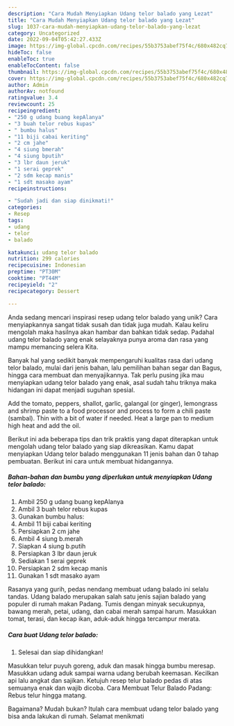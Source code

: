 ```yaml
---
description: "Cara Mudah Menyiapkan Udang telor balado yang Lezat"
title: "Cara Mudah Menyiapkan Udang telor balado yang Lezat"
slug: 1037-cara-mudah-menyiapkan-udang-telor-balado-yang-lezat
category: Uncategorized
date: 2022-09-04T05:42:27.433Z
image: https://img-global.cpcdn.com/recipes/55b3753abef75f4c/680x482cq70/udang-telor-balado-foto-resep-utama.jpg
hideToc: false
enableToc: true
enableTocContent: false
thumbnail: https://img-global.cpcdn.com/recipes/55b3753abef75f4c/680x482cq70/udang-telor-balado-foto-resep-utama.jpg
cover: https://img-global.cpcdn.com/recipes/55b3753abef75f4c/680x482cq70/udang-telor-balado-foto-resep-utama.jpg
author: Admin
authorAv: notfound
ratingvalue: 3.4
reviewcount: 25
recipeingredient:
- "250 g udang buang kepAlanya"
- "3 buah telor rebus kupas"
- " bumbu halus"
- "11 biji cabai keriting"
- "2 cm jahe"
- "4 siung bmerah"
- "4 siung bputih"
- "3 lbr daun jeruk"
- "1 serai geprek"
- "2 sdm kecap manis"
- "1 sdt masako ayam"
recipeinstructions:

- "Sudah jadi dan siap dinikmati!"
categories:
- Resep
tags:
- udang
- telor
- balado

katakunci: udang telor balado 
nutrition: 299 calories
recipecuisine: Indonesian
preptime: "PT30M"
cooktime: "PT44M"
recipeyield: "2"
recipecategory: Dessert

---
```





Anda sedang mencari inspirasi resep udang telor balado yang unik? Cara menyiapkannya sangat tidak susah dan tidak juga mudah. Kalau keliru mengolah maka hasilnya akan hambar dan bahkan tidak sedap. Padahal udang telor balado yang enak selayaknya punya aroma dan rasa yang mampu memancing selera Kita.





Banyak hal yang sedikit banyak mempengaruhi kualitas rasa dari udang telor balado, mulai dari jenis bahan, lalu pemilihan bahan segar dan Bagus, hingga cara membuat dan menyajikannya. Tak perlu pusing jika mau menyiapkan udang telor balado yang enak,      asal sudah tahu triknya maka hidangan ini dapat menjadi suguhan spesial.














Add the tomato, peppers, shallot, garlic, galangal (or ginger), lemongrass and shrimp paste to a food processor and process to form a chili paste (sambal). Thin with a bit of water if needed. Heat a large pan to medium high heat and add the oil.






Berikut ini ada beberapa tips dan trik praktis yang dapat diterapkan untuk mengolah udang telor balado yang siap dikreasikan. Kamu dapat menyiapkan Udang telor balado menggunakan 11 jenis bahan dan 0 tahap pembuatan. Berikut ini cara untuk membuat hidangannya.

<!--inarticleads1-->

##### Bahan-bahan dan bumbu yang diperlukan untuk menyiapkan Udang telor balado:

1. Ambil 250 g udang buang kepAlanya
1. Ambil 3 buah telor rebus kupas
1. Gunakan  bumbu halus:
1. Ambil 11 biji cabai keriting
1. Persiapkan 2 cm jahe
1. Ambil 4 siung b.merah
1. Siapkan 4 siung b.putih
1. Persiapkan 3 lbr daun jeruk
1. Sediakan 1 serai geprek
1. Persiapkan 2 sdm kecap manis
1. Gunakan 1 sdt masako ayam


Rasanya yang gurih, pedas nendang membuat udang balado ini selalu tandas. Udang balado merupakan salah satu jenis sajian balado yang populer di rumah makan Padang. Tumis dengan minyak secukupnya, bawang merah, petai, udang, dan cabai merah sampai harum. Masukkan tomat, terasi, dan kecap ikan, aduk-aduk hingga tercampur merata. 

<!--inarticleads2-->

##### Cara buat Udang telor balado:


1. Selesai dan siap dihidangkan!

Masukkan telur puyuh goreng, aduk dan masak hingga bumbu meresap. Masukkan udang aduk sampai warna udang berubah keemasan. Kecilkan api lalu angkat dan sajikan. Ketujuh resep telur balado pedas di atas semuanya enak dan wajib dicoba. Cara Membuat Telur Balado Padang: Rebus telur hingga matang. 

Bagaimana? Mudah bukan? Itulah cara membuat udang telor balado yang bisa anda lakukan di rumah. Selamat menikmati
